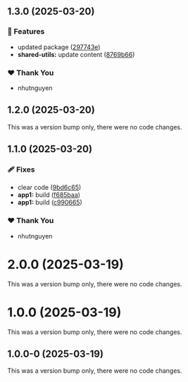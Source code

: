 ## 1.3.0 (2025-03-20)

### 🚀 Features

- updated package ([297743e](https://github.com/vietnguyen97/nx-boilerplate/commit/297743e))
- **shared-utils:** update content ([8769b66](https://github.com/vietnguyen97/nx-boilerplate/commit/8769b66))

### ❤️ Thank You

- nhutnguyen

## 1.2.0 (2025-03-20)

This was a version bump only, there were no code changes.

## 1.1.0 (2025-03-20)

### 🩹 Fixes

- clear code ([9bd6c65](https://github.com/vietnguyen97/nx-boilerplate/commit/9bd6c65))
- **app1:** build ([f685baa](https://github.com/vietnguyen97/nx-boilerplate/commit/f685baa))
- **app1:** build ([c990665](https://github.com/vietnguyen97/nx-boilerplate/commit/c990665))

### ❤️ Thank You

- nhutnguyen

# 2.0.0 (2025-03-19)

This was a version bump only, there were no code changes.

# 1.0.0 (2025-03-19)

This was a version bump only, there were no code changes.

## 1.0.0-0 (2025-03-19)

This was a version bump only, there were no code changes.